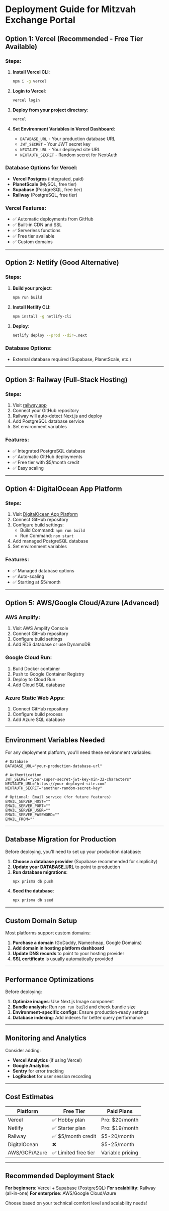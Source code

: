 # Deployment Guide for Mitzvah Exchange Portal

## Option 1: Vercel (Recommended - Free Tier Available)

### Steps:
1. **Install Vercel CLI**:
   ```bash
   npm i -g vercel
   ```

2. **Login to Vercel**:
   ```bash
   vercel login
   ```

3. **Deploy from your project directory**:
   ```bash
   vercel
   ```

4. **Set Environment Variables in Vercel Dashboard**:
   - `DATABASE_URL` - Your production database URL
   - `JWT_SECRET` - Your JWT secret key
   - `NEXTAUTH_URL` - Your deployed site URL
   - `NEXTAUTH_SECRET` - Random secret for NextAuth

### Database Options for Vercel:
- **Vercel Postgres** (integrated, paid)
- **PlanetScale** (MySQL, free tier)
- **Supabase** (PostgreSQL, free tier)
- **Railway** (PostgreSQL, free tier)

### Vercel Features:
- ✅ Automatic deployments from GitHub
- ✅ Built-in CDN and SSL
- ✅ Serverless functions
- ✅ Free tier available
- ✅ Custom domains

---

## Option 2: Netlify (Good Alternative)

### Steps:
1. **Build your project**:
   ```bash
   npm run build
   ```

2. **Install Netlify CLI**:
   ```bash
   npm install -g netlify-cli
   ```

3. **Deploy**:
   ```bash
   netlify deploy --prod --dir=.next
   ```

### Database Options:
- External database required (Supabase, PlanetScale, etc.)

---

## Option 3: Railway (Full-Stack Hosting)

### Steps:
1. Visit [railway.app](https://railway.app)
2. Connect your GitHub repository
3. Railway will auto-detect Next.js and deploy
4. Add PostgreSQL database service
5. Set environment variables

### Features:
- ✅ Integrated PostgreSQL database
- ✅ Automatic GitHub deployments
- ✅ Free tier with $5/month credit
- ✅ Easy scaling

---

## Option 4: DigitalOcean App Platform

### Steps:
1. Visit [DigitalOcean App Platform](https://cloud.digitalocean.com/apps)
2. Connect GitHub repository
3. Configure build settings:
   - Build Command: `npm run build`
   - Run Command: `npm start`
4. Add managed PostgreSQL database
5. Set environment variables

### Features:
- ✅ Managed database options
- ✅ Auto-scaling
- ✅ Starting at $5/month

---

## Option 5: AWS/Google Cloud/Azure (Advanced)

### AWS Amplify:
1. Visit AWS Amplify Console
2. Connect GitHub repository
3. Configure build settings
4. Add RDS database or use DynamoDB

### Google Cloud Run:
1. Build Docker container
2. Push to Google Container Registry
3. Deploy to Cloud Run
4. Add Cloud SQL database

### Azure Static Web Apps:
1. Connect GitHub repository
2. Configure build process
3. Add Azure SQL database

---

## Environment Variables Needed

For any deployment platform, you'll need these environment variables:

```env
# Database
DATABASE_URL="your-production-database-url"

# Authentication
JWT_SECRET="your-super-secret-jwt-key-min-32-characters"
NEXTAUTH_URL="https://your-deployed-site.com"
NEXTAUTH_SECRET="another-random-secret-key"

# Optional: Email service (for future features)
EMAIL_SERVER_HOST=""
EMAIL_SERVER_PORT=""
EMAIL_SERVER_USER=""
EMAIL_SERVER_PASSWORD=""
EMAIL_FROM=""
```

---

## Database Migration for Production

Before deploying, you'll need to set up your production database:

1. **Choose a database provider** (Supabase recommended for simplicity)
2. **Update your DATABASE_URL** to point to production
3. **Run database migrations**:
   ```bash
   npx prisma db push
   ```
4. **Seed the database**:
   ```bash
   npx prisma db seed
   ```

---

## Custom Domain Setup

Most platforms support custom domains:

1. **Purchase a domain** (GoDaddy, Namecheap, Google Domains)
2. **Add domain in hosting platform dashboard**
3. **Update DNS records** to point to your hosting provider
4. **SSL certificate** is usually automatically provided

---

## Performance Optimizations

Before deploying:

1. **Optimize images**: Use Next.js Image component
2. **Bundle analysis**: Run `npm run build` and check bundle size
3. **Environment-specific configs**: Ensure production-ready settings
4. **Database indexing**: Add indexes for better query performance

---

## Monitoring and Analytics

Consider adding:

- **Vercel Analytics** (if using Vercel)
- **Google Analytics**
- **Sentry** for error tracking
- **LogRocket** for user session recording

---

## Cost Estimates

| Platform | Free Tier | Paid Plans |
|----------|-----------|------------|
| Vercel | ✅ Hobby plan | Pro: $20/month |
| Netlify | ✅ Starter plan | Pro: $19/month |
| Railway | ✅ $5/month credit | $5-20/month |
| DigitalOcean | ❌ | $5-25/month |
| AWS/GCP/Azure | ✅ Limited free tier | Variable pricing |

---

## Recommended Deployment Stack

**For beginners**: Vercel + Supabase (PostgreSQL)
**For scalability**: Railway (all-in-one)
**For enterprise**: AWS/Google Cloud/Azure

Choose based on your technical comfort level and scalability needs!
